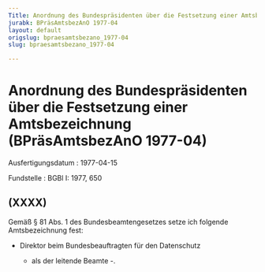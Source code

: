 ```yaml
---
Title: Anordnung des Bundespräsidenten über die Festsetzung einer Amtsbezeichnung
jurabk: BPräsAmtsbezAnO 1977-04
layout: default
origslug: bpraesamtsbezano_1977-04
slug: bpraesamtsbezano_1977-04

---
```


# Anordnung des Bundespräsidenten über die Festsetzung einer Amtsbezeichnung (BPräsAmtsbezAnO 1977-04)

Ausfertigungsdatum
:   1977-04-15

Fundstelle
:   BGBl I: 1977, 650



## (XXXX)

Gemäß § 81 Abs. 1 des Bundesbeamtengesetzes setze ich folgende
Amtsbezeichnung fest:

*   Direktor beim Bundesbeauftragten für den Datenschutz

    - als der leitende Beamte -.




